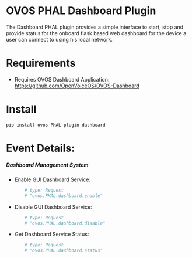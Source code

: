 # OVOS PHAL Dashboard Plugin

The Dashboard PHAL plugin provides a simple interface to start, stop and provide status for the onboard flask based web dashboard for the device a user can connect to using his local network.

# Requirements
- Requires OVOS Dashboard Application: https://github.com/OpenVoiceOS/OVOS-Dashboard

# Install
`pip install ovos-PHAL-plugin-dashboard`

# Event Details:

##### Dashboard Management System

- Enable GUI Dashboard Service:
```python
       # type: Request
       # "ovos.PHAL.dashboard.enable"
```

- Disable GUI Dashboard Service:
```python
       # type: Request
       # "ovos.PHAL.dashboard.disable"
```

- Get Dashboard Service Status:
```python
       # type: Request
       # "ovos.PHAL.dashboard.status"
```
